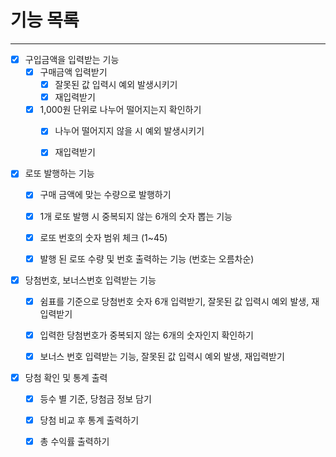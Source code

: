 # 기능 목록

---

- [x] 구입금액을 입력받는 기능
    - [x] 구매금액 입력받기
        - [x] 잘못된 값 입력시 예외 발생시키기
        - [x] 재입력받기
    - [x] 1,000원 단위로 나누어 떨어지는지 확인하기
      - [x] 나누어 떨어지지 않을 시 예외 발생시키기
      - [x] 재입력받기
  
 
- [x] 로또 발행하는 기능
    - [x] 구매 금액에 맞는 수량으로 발행하기
    - [x] 1개 로또 발행 시 중복되지 않는 6개의 숫자 뽑는 기능
    - [x] 로또 번호의 숫자 범위 체크 (1~45)
    - [x] 발행 된 로또 수량 및 번호 출력하는 기능 (번호는 오름차순)
  
  
- [x] 당첨번호, 보너스번호 입력받는 기능
    - [x] 쉼표를 기준으로 당첨번호 숫자 6개 입력받기, 잘못된 값 입력시 예외 발생, 재입력받기
    - [x] 입력한 당첨번호가 중복되지 않는 6개의 숫자인지 확인하기
    - [x] 보너스 번호 입력받는 기능, 잘못된 값 입력시 예외 발생, 재입력받기
  
 
- [x] 당첨 확인 및 통계 출력
    - [x] 등수 별 기준, 당첨금 정보 담기
    - [x] 당첨 비교 후 통계 출력하기
    - [x] 총 수익률 출력하기


